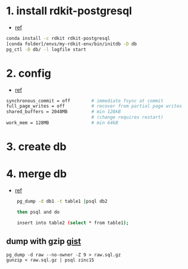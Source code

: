# 1. install rdkit-postgresql
- [ref](https://www.rdkit.org/docs/Install.html#installing-and-using-postgresql-and-the-rdkit-postgresql-cartridge-from-a-conda-environment)

```bash
conda install -c rdkit rdkit-postgresql
[conda folder]/envs/my-rdkit-env/bin/initdb -D db
pg_ctl -D db/ -l logfile start
```
# 2. config
- [ref](https://www.rdkit.org/docs/Cartridge.html#configuration)
```bash
synchronous_commit = off        # immediate fsync at commit
full_page_writes = off          # recover from partial page writes
shared_buffers = 2048MB         # min 128kB
                                # (change requires restart)
work_mem = 128MB                # min 64kB
```

# 3. create db

# 4. merge db
- [ref](https://stackoverflow.com/questions/9499227/postgresql-merge-2-similar-databases)
```bash
    pg_dump -d db1 -t table1 |psql db2

    then psql and do

    insert into table2 (select * from table1);
```
## dump with gzip [gist](https://gist.github.com/brock/7a7a70300096632cec30)
```
pg_dump -d raw --no-owner -Z 9 > raw.sql.gz
gunzip < raw.sql.gz | psql zinc15
```
